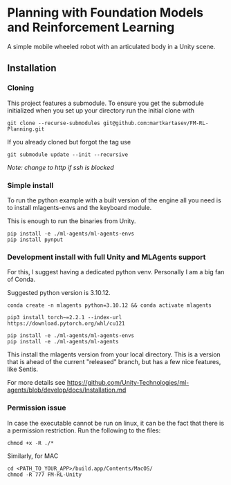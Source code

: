 # Planning with Foundation Models and Reinforcement Learning

A simple mobile wheeled robot with an articulated body in a Unity scene.

## Installation

### Cloning
This project features a submodule. To ensure you get the submodule initialized when you set up your directory run the initial clone with

```
git clone --recurse-submodules git@github.com:martkartasev/FM-RL-Planning.git
```

If you already cloned but forgot the tag use

```
git submodule update --init --recursive
```
*Note: change to http if ssh is blocked*

### Simple install
To run the python example with a built version of the engine all you need is to install mlagents-envs and the keyboard module.

This is enough to run the binaries from Unity.

```
pip install -e ./ml-agents/ml-agents-envs
pip install pynput
```

### Development install with full Unity and MLAgents support

For this, I suggest having a dedicated python venv. Personally I am a big fan of Conda.

Suggested python version is 3.10.12.

```
conda create -n mlagents python=3.10.12 && conda activate mlagents

pip3 install torch~=2.2.1 --index-url https://download.pytorch.org/whl/cu121

pip install -e ./ml-agents/ml-agents-envs
pip install -e ./ml-agents/ml-agents
```

This install the mlagents version from your local directory. This is a version that is ahead of the current "released" branch, but has a few nice features, like Sentis.

For more details see https://github.com/Unity-Technologies/ml-agents/blob/develop/docs/Installation.md

### Permission issue
In case the executable cannot be run on linux, it can be the fact that there is a permission restriction. Run the following to the files:
```
chmod +x -R ./*
```

Similarly, for MAC

```
cd <PATH_TO_YOUR_APP>/build.app/Contents/MacOS/
chmod -R 777 FM-RL-Unity
```
